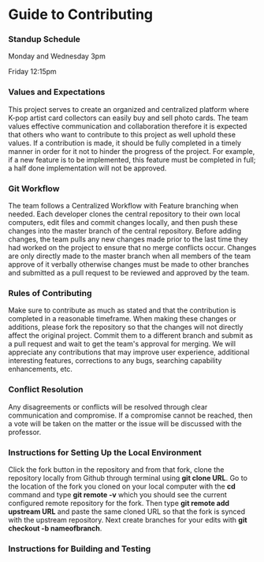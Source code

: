 # Guide to Contributing

### Standup Schedule
Monday and Wednesday 3pm

Friday 12:15pm

### Values and Expectations
This project serves to create an organized and centralized platform where K-pop artist card collectors can easily buy and sell photo cards. The team values effective communication and collaboration therefore it is expected that others who want to contribute to this project as well uphold these values. If a contribution is made, it should be fully completed in a timely manner in order for it not to hinder the progress of the project. For example, if a new feature is to be implemented, this feature must be completed in full; a half done implementation will not be approved.

### Git Workflow
The team follows a Centralized Workflow with Feature branching when needed. Each developer clones the central repository to their own local computers, edit files and commit changes locally, and then push these changes into the master branch of the central repository. Before adding changes, the team pulls any new changes made prior to the last time they had worked on the project to ensure that no merge conflicts occur. Changes are only directly made to the master branch when all members of the team approve of it verbally otherwise changes must be made to other branches and submitted as a pull request to be reviewed and approved by the team.  

### Rules of Contributing
Make sure to contribute as much as stated and that the contribution is completed in a reasonable timeframe. When making these changes or additions, please fork the repository so that the changes will not directly affect the original project. Commit them to a different branch and submit as a pull request and wait to get the team's approval for merging. We will appreciate any contributions that may improve user experience, additional interesting features, corrections to any bugs, searching capability enhancements, etc.

### Conflict Resolution
Any disagreements or conflicts will be resolved through clear communication and compromise. If a compromise cannot be reached, then a vote will be taken on the matter or the issue will be discussed with the professor.

### Instructions for Setting Up the Local Environment
Click the fork button in the repository and from that fork, clone the repository locally from Github through terminal using **git clone URL**. Go to the location of the fork you cloned on your local computer with the **cd** command and type **git remote -v** which you should see the current configured remote repository for the fork. Then type **git remote add upstream URL** and paste the same cloned URL so that the fork is synced with the upstream repository. Next create branches for your edits with **git checkout -b nameofbranch**.

### Instructions for Building and Testing  
